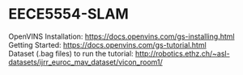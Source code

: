 # EECE5554-SLAM

OpenVINS Installation: https://docs.openvins.com/gs-installing.html   
Getting Started: https://docs.openvins.com/gs-tutorial.html   
Dataset (.bag files) to run the tutorial: http://robotics.ethz.ch/~asl-datasets/ijrr_euroc_mav_dataset/vicon_room1/  
